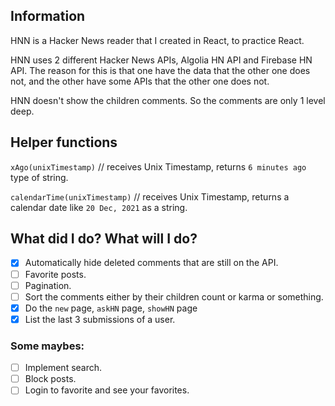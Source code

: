 ## Information

HNN is a Hacker News reader that I created in React, to practice React.

HNN uses 2 different Hacker News APIs, Algolia HN API and Firebase HN API. The reason for this is that one have the data that the other one does not, and the other have some APIs that the other one does not.

HNN doesn't show the children comments. So the comments are only 1 level deep.

## Helper functions

`xAgo(unixTimestamp)` // receives Unix Timestamp, returns `6 minutes ago` type of string.

`calendarTime(unixTimestamp)` // receives Unix Timestamp, returns a calendar date like `20 Dec, 2021` as a string.

## What did I do? What will I do?

- [x] Automatically hide deleted comments that are still on the API.
- [ ] Favorite posts.
- [ ] Pagination.
- [ ] Sort the comments either by their children count or karma or something.
- [x] Do the `new` page, `askHN` page, `showHN` page
- [x] List the last 3 submissions of a user.

### Some maybes:

- [ ] Implement search.
- [ ] Block posts.
- [ ] Login to favorite and see your favorites.
